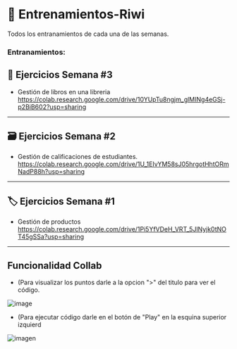 # 🌈 Entrenamientos-Riwi
Todos los entranamientos de cada una de las semanas.

### Entranamientos:

##  📖 Ejercicios Semana #3
- Gestión de libros en una libreria
https://colab.research.google.com/drive/10YUpTu8ngjm_glMINg4eGSj-p2BiB602?usp=sharing

--- 
## 🗃️ Ejercicios Semana #2
- Gestión de calificaciones de estudiantes.
https://colab.research.google.com/drive/1U_1EIvYM58sJ05hrgotHhtORmNadP88h?usp=sharing

---
## 🏷️ Ejercicios Semana #1
- Gestión de productos
https://colab.research.google.com/drive/1Pi5YfVDeH_VRT_5JlNyjk0tNOT45gSSa?usp=sharing

---
## Funcionalidad Collab

- (Para visualizar los puntos darle a la opcion ">" del titulo para ver el código.
  
![image](https://github.com/user-attachments/assets/0dbfe39f-c60e-4151-a6af-bcd17963977e)

- (Para ejecutar código darle en el botón de "Play" en la esquina superior izquierd
  
![imagen](https://github.com/user-attachments/assets/262df6a9-8b6a-48a1-bfd4-c2aed523f23d)

